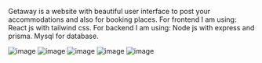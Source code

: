 Getaway is a website with beautiful user interface to post your accommodations and also for booking places.
For frontend I am using: React js with tailwind css.
For backend I am using: Node js with express and prisma.
Mysql for database.

![image](https://github.com/AbhishekSunar01/Get-Away/assets/138812561/5833797c-3123-4fbb-976f-5876545ff2e4)
![image](https://github.com/AbhishekSunar01/Get-Away/assets/138812561/54b5ef74-35e4-487d-b2e0-7a1b916fb67d)
![image](https://github.com/AbhishekSunar01/Get-Away/assets/138812561/9c9ee396-739c-48c1-9645-08326c5aced1)
![image](https://github.com/AbhishekSunar01/Get-Away/assets/138812561/e2bac6bb-94ca-4f72-91b6-a80a496a89d2)
![image](https://github.com/AbhishekSunar01/Get-Away/assets/138812561/7a3b5d12-7b88-4fa1-89a4-b27b30500eaa)




